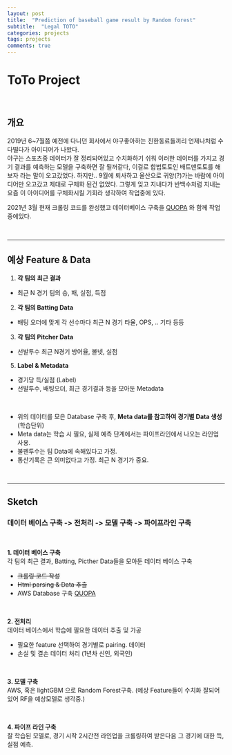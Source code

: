 ```yaml
---
layout: post
title:  "Prediction of baseball game result by Random forest"
subtitle:  "Legal TOTO"
categories: projects
tags: projects
comments: true
---
```



# ToTo Project

<br/>

## 개요
2019년 6~7월쯤 예전에 다니던 회사에서 야구좋아하는 친한동료들끼리 언제나처럼 수다떨다가 아이디어가 나왔다.  
야구는 스포츠중 데이터가 잘 정리되어있고 수치화하기 쉬워 이러한 데이터를 가지고 경기 결과를 예측하는 모델을 구축하면 잘 될꺼같다, 이걸로 합법토토인 배트맨토토를 해보자 라는 말이 오고갔었다. 하지만.. 9월에 퇴사하고 울산으로 귀양(?)가는 바람에 아이디어만 오고갔고 제대로 구체화 된건 없었다. 그렇게 잊고 지내다가 반백수처럼 지내는 요즘 이 아이디어를 구체화시킬 기회라 생각하여 작업중에 있다.  
  
2021년 3월 현재 크롤링 코드를 완성했고 데이터베이스 구축을 [QUOPA](https://github.com/QUOPA) 와 함께 작업중에있다.


<br/>


---



## 예상 Feature & Data
1. **각 팀의 최근 결과**
- 최근 N 경기 팀의 승, 패, 실점, 득점

2. **각 팀의 Batting Data**
- 배팅 오더에 맞게 각 선수마다 최근 N 경기 타율, OPS, .. 기타 등등

3. **각 팀의 Pitcher Data**
- 선발투수 최근 N경기 방어율, 볼넷, 실점

5. **Label & Metadata**
- 경기당 득/실점 (Label)
- 선발투수, 배팅오더, 최근 경기결과 등을 모아둔 Metadata

<br/>

- 위의 데이터를 모은 Database 구축 후, **Meta data를 참고하여 경기별 Data 생성** (학습단위)
- Meta data는 학습 시 필요, 실제 예측 단계에서는 파이프라인에서 나오는 라인업 사용.
- 불펜투수는 팀 Data에 속해있다고 가정. 
- 통산기록은 큰 의미없다고 가정. 최근 N 경기가 중요.

<br/>

---

## Sketch

### 데이터 베이스 구축 -> 전처리 -> 모델 구축 -> 파이프라인 구축

<br/>

**1. 데이터 베이스 구축**  
각 팀의 최근 결과, Batting, Picther Data들을 모아둔 데이터 베이스 구축 

- ~~크롤링 코드 작성~~ 
- ~~Html parsing & Data 추출~~
- AWS Database 구축 [QUOPA](https://github.com/QUOPA)

<br/>

**2. 전처리**  
데이터 베이스에서 학습에 필요한 데이터 추출 및 가공

- 필요한 feature 선택하여 경기별로 pairing. 데이터
- 손실 및 결손 데이터 처리 (1년차 신인, 외국인)

<br/>

**3. 모델 구축**  
AWS, 혹은 lightGBM 으로 Random Forest구축. (예상 Feature들이 수치화 잘되어있어 RF을 예상모델로 생각중.)

<br/>

**4. 파이프 라인 구축**  
잘 학습된 모델로, 경기 시작 2시간전 라인업을 크롤링하여 받은다음 그 경기에 대한 득,실점 예측.






